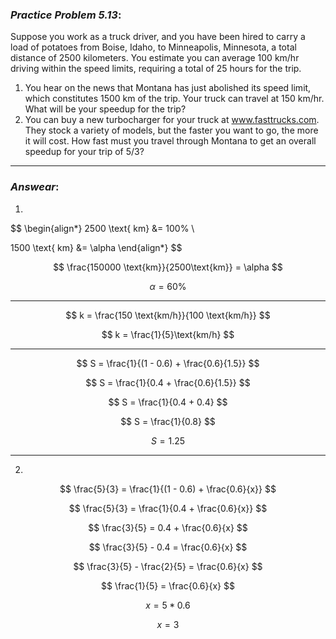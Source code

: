 ### ***Practice Problem 5.13***:
Suppose you work as a truck driver, and you have been hired to carry a load of potatoes from Boise, Idaho, to Minneapolis, Minnesota, a total distance of 2500 kilometers. You estimate you can average 100 km/hr driving within the speed limits, requiring a total of 25 hours for the trip.  

1. You hear on the news that Montana has just abolished its speed limit, which constitutes 1500 km of the trip. Your truck can travel at 150 km/hr. What will be your speedup for the trip?  
2. You can buy a new turbocharger for your truck at www.fasttrucks.com. They stock a variety of models, but the faster you want to go, the more it will cost. How fast must you travel through Montana to get an overall speedup for your trip of 5/3?  

---  

### ***Answear***:  
1. 
$$
\begin{align*}
2500 \text{ km} &= 100\% \\  

1500 \text{ km} &= \alpha 
\end{align*}
$$  

$$ \frac{150000 \text{km}}{2500\text{km}} = \alpha $$  

$$ \alpha = 60\% $$  

---  

$$ k = \frac{150 \text{km/h}}{100 \text{km/h}} $$  

$$ k = \frac{1}{5}\text{km/h} $$

---

$$ S = \frac{1}{(1 - 0.6) + \frac{0.6}{1.5}} $$  

$$ S = \frac{1}{0.4 + \frac{0.6}{1.5}} $$  

$$ S = \frac{1}{0.4 + 0.4} $$  

$$ S = \frac{1}{0.8} $$  

$$ S = 1.25 $$  

***

2. 
$$ \frac{5}{3} = \frac{1}{(1 - 0.6) + \frac{0.6}{x}} $$  

$$ \frac{5}{3} = \frac{1}{0.4 + \frac{0.6}{x}} $$  

$$ \frac{3}{5} = 0.4 + \frac{0.6}{x} $$  

$$ \frac{3}{5} - 0.4 = \frac{0.6}{x} $$  

$$ \frac{3}{5} - \frac{2}{5} = \frac{0.6}{x} $$  

$$ \frac{1}{5} = \frac{0.6}{x} $$  

$$ x = 5 * 0.6 $$  

$$ x = 3 $$  
